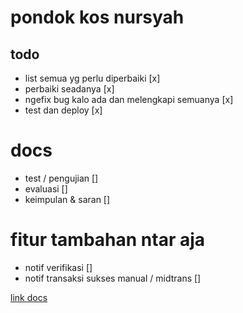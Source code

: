 # pondok kos nursyah

## todo

- list semua yg perlu diperbaiki [x]
- perbaiki seadanya [x]
- ngefix bug kalo ada dan melengkapi semuanya [x]
- test dan deploy [x]

# docs
- test / pengujian []
- evaluasi []
- keimpulan & saran []

# fitur tambahan ntar aja
- notif verifikasi []
- notif transaksi sukses manual / midtrans []


[link docs](https://docs.google.com/document/d/1Yp7zNghWauwjlCDM7tx0bJm8d4GfbyrLj-6ED3UIbL8/edit?usp=sharing)

<!-- ## use case sistem informasi pembayaran kos -->
<!-- ![image](/public/use-case.drawio.png) -->
